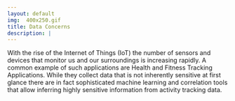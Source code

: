 ```yaml
---
layout: default
img:  400x250.gif
title: Data Concerns
description: |
---
```

With the rise of the Internet of Things (IoT) the number of sensors and devices that monitor us and our surroundings is increasing rapidly. 
A common example of such applications are Health and Fitness Tracking Applications.
While they collect data that is not inherently sensitive at first glance there are in fact sophisticated machine learning and correlation tools that allow inferring highly sensitive information from activity tracking data.